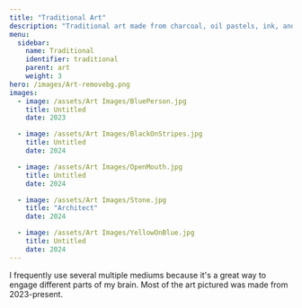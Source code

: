 ```yaml
---
title: "Traditional Art"
description: "Traditional art made from charcoal, oil pastels, ink, and more"
menu:
  sidebar:
    name: Traditional
    identifier: traditional
    parent: art
    weight: 3
hero: /images/Art-removebg.png
images:
  - image: /assets/Art Images/BluePerson.jpg
    title: Untitled
    date: 2023

  - image: /assets/Art Images/BlackOnStripes.jpg
    title: Untitled
    date: 2024

  - image: /assets/Art Images/OpenMouth.jpg
    title: Untitled
    date: 2024

  - image: /assets/Art Images/Stone.jpg
    title: "Architect"
    date: 2024

  - image: /assets/Art Images/YellowOnBlue.jpg
    title: Untitled
    date: 2024
---
```


I frequently use several multiple mediums because it's a great way to engage different parts of my brain. Most of the art pictured was made from 2023-present. 
